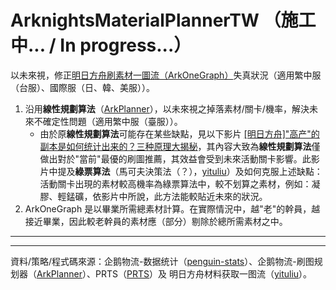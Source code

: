 # ArknightsMaterialPlannerTW （施工中... / In progress...）
以未來視，修正[明日方舟刷素材一圖流（ArkOneGraph）](https://aog.wiki/)失真狀況（適用繁中服（台服）、國際服（日、韓、美服））。
1. 沿用**線性規劃算法**（[ArkPlanner](https://github.com/penguin-statistics/ArkPlanner)），以未來視之掉落素材/關卡/機率，解決未來不確定性問題（適用繁中服（臺服））。
    - 由於原**線性規劃算法**可能存在某些缺點，見以下影片
[[明日方舟]"高产"的副本是如何统计出来的？三种原理大揭秘](https://www.bilibili.com/video/BV1pZ4y1g7QN)，其內容大致為**線性規劃算法**僅做出對於"當前"最優的刷圖推薦，其效益會受到未來活動關卡影響。此影片中提及**綠票算法**（馬可夫決策法（？），[yituliu](https://ark.yituliu.site/)）及如何克服上述缺點：活動關卡出現的素材較高機率為綠票算法中，較不划算之素材，例如：凝膠、輕錳礦，依影片中所說，此方法能較貼近未來的狀況。
2. ArkOneGraph 是以畢業所需總素材計算。在實際情況中，越"老"的幹員，越接近畢業，因此較老幹員的素材應（部分）剔除於總所需素材之中。
---




---
資料/策略/程式碼來源：企鹅物流-数据统计（[penguin-stats](https://penguin-stats.io/)）、企鹅物流-刷图规划器（[ArkPlanner](https://github.com/penguin-statistics/ArkPlanner)）、PRTS（[PRTS](https://prts.wiki)）及 明日方舟材料获取一图流（[yituliu](https://ark.yituliu.site/)）。